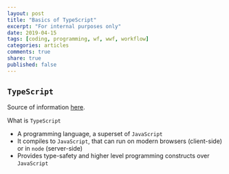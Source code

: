 ```yaml
---
layout: post
title: "Basics of TypeScript"
excerpt: "For internal purposes only"
date: 2019-04-15
tags: [coding, programming, wf, wwf, workflow]
categories: articles
comments: true
share: true
published: false
---
```


## `TypeScript`

Source of information [here](https://app.pluralsight.com/library/courses/typescript-in-depth/table-of-contents
).

What is `TypeScript`

* A programming language, a superset of `JavaScript`
* It compiles to `JavaScript`, that can run on modern browsers (client-side) or in `node` (server-side)
* Provides type-safety and higher level programming constructs over `JavaScript`